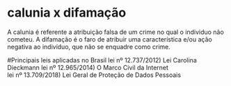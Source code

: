 # calunia x difamação
A calunia é referente a atribuição falsa de um crime no qual o individuo não cometeu. 
A difamação é o faro de atribuir uma característica e/ou ação negativa ao indivíduo, que não se enquadre como crime.

#Principais leis aplicadas no Brasil
lei nº 12.737/2012) Lei Carolina Dieckmann 
lei nº 12.965/2014) O Marco Civil da Internet  
lei nº 13.709/2018) Lei Geral de Proteção de Dados Pessoais
